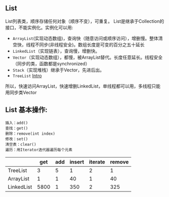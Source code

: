 ## List
List列表类，顺序存储任何对象（顺序不变），可重复。
List是继承于Collection的接口，不能实例化。实例化可以用:
* `ArrayList`(实现动态数组)，查询快（随意访问或顺序访问），增删慢。整体清空快，线程不同步(非线程安全)。数组长度是可变的百分之五十延长
* `LinkedList`（实现链表），查询慢，增删快。
* `Vector`（实现动态数组），都慢，被ArrayList替代。长度任意延长。线程安全（同步的类，函数都是synchronized）
* `Stack`（实现堆栈）继承于Vector，先进后出。
* `TreeList`  [Intro](exLink1)

所以，快速访问ArrayList，快速增删LinkedList，单线程都可以用，多线程只能用同步类Vector

## List 基本操作:  
    插入：add()  
    查找：get()  
    删除：remove(int index)  
    修改：set()  
    清空表：clear()  
    遍历：用Iterator迭代器遍历每个元素  

| |get|add|insert|iterate|remove|
|-|-|-|-|-|-|
|TreeList|3|5|1|2|1|
|ArrayList|1|1|40|1|40|
|LinkedList|5800|1|350|2|325|

[exLink1]: https://commons.apache.org/proper/commons-collections/javadocs/api-4.4/org/apache/commons/collections4/list/TreeList.html